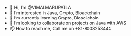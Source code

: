 - 👋 Hi, I’m @VIMALMARUPATLA
- 👀 I’m interested in Java, Crypto, Bloackchain
- 🌱 I’m currently learning Crypto, Bloackchain
- 💞️ I’m looking to collaborate on projects on Java with AWS
- 📫 How to reach me, Call me on +81-8008253444

<!---
VIMALMARUPATLA/VIMALMARUPATLA is a ✨ special ✨ repository because its `README.md` (this file) appears on your GitHub profile.
You can click the Preview link to take a look at your changes.
--->
